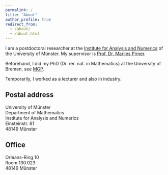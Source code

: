 ```yaml
---
permalink: /
title: "About"
author_profile: true
redirect_from: 
  - /about/
  - /about.html
---
```


I am a postdoctoral researcher at the [Institute for Analysis and Numerics](https://www.uni-muenster.de/AMM/en/index.shtml) of the University of Münster. My supervisor is [Prof. Dr. Marlies Pirner](https://www.uni-muenster.de/AMM/en/Pirner/index.shtml). 
   
Beforehand, I did my PhD (Dr. rer. nat. in Mathematics) at the University of Bremen, see [MGP](https://www.genealogy.math.ndsu.nodak.edu/id.php?id=277103).

Temporarily, I worked as a lecturer and also in industry.
<!-- <h2 id="postal">Postal address</h2> -->
## Postal address

University of Münster<br>
Department of Mathematics<br>
Institute for Analysis and Numerics<br>
Einsteinstr. 61<br>
48149 Münster

<!-- <h2 id="office">Office</h2> -->
## Office
Orléans-Ring 10<br>
Room 130.023<br>
48149 Münster






 

